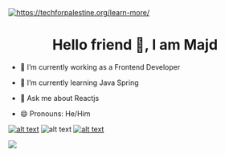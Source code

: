 <a href="https://techforpalestine.org/learn-more/" >
 <img src="https://raw.githubusercontent.com/Safouene1/support-palestine-banner/master/banner-support.svg" alt="https://techforpalestine.org/learn-more/" />
 </a>
<h1 align='center'><b> Hello friend 👋, I am Majd </b></h1>



- 🔭 I’m currently working as a Frontend Developer
- 🌱 I’m currently learning Java Spring

- 💬 Ask me about Reactjs 

- 😄 Pronouns: He/Him

<a  href="https://www.linkedin.com/in/majd-ajroudi">![alt text](https://img.shields.io/badge/-LinkedIn-0e76a8?style=plastic&logo=linkedIn)</a>
![alt text](https://img.shields.io/badge/-majd.ajroudi@gmail.com-ffffff?style=plastic&logo=gmail)
<a  href="https://majd-ajroudi.netlify.app">![alt text](https://img.shields.io/badge/-majdajroudi.com-535d62?style=plastic&logo=null)</a>


<img src="https://github-readme-stats.vercel.app/api?username=majdajroudi&&show_icons=true&title_color=ffffff&icon_color=bb2acf&text_color=daf7dc&bg_color=151515" />


<!--
- ⚡ Fun fact: ...
 - 👯 I’m looking to collaborate on ReactJS
- 🤔 I’m looking for help with ...
- 📫 How to reach me: 
-->
